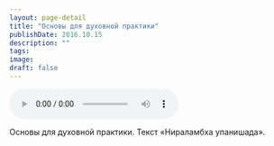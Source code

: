 ```yaml
---
layout: page-detail
title: "Основы для духовной практики"
publishDate: 2016.10.15
description: ""
tags:
image:
draft: false
---
```


<audio title="2016.10.15 - Основы для духовной практики.mp3" src="/upload/iblock/aa0/aa03207d3f17c6424ce4ab5f7e0fe034.mp3" controls=""></audio>

 Основы для духовной практики. Текст «Нираламбха упанишада». 

  
